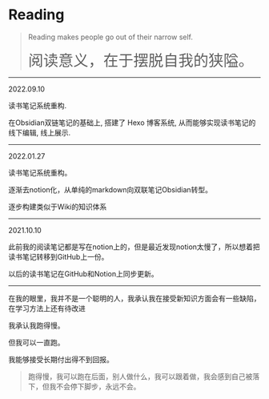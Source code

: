 # Reading

>Reading makes people go out of their narrow self.
>
><span style="font-size:30px; font-weight:200">阅读意义，在于摆脱自我的狭隘。</span>

---

2022.09.10

读书笔记系统重构.

在Obsidian双链笔记的基础上, 搭建了 Hexo 博客系统, 从而能够实现读书笔记的线下编辑, 线上展示.

---

2022.01.27

读书笔记系统重构。

逐渐去notion化，从单纯的markdown向双联笔记Obsidian转型。

逐步构建类似于Wiki的知识体系

---

2021.10.10

此前我的阅读笔记都是写在notion上的，但是最近发现notion太慢了，所以想着把读书笔记转移到GitHub上一份。

以后的读书笔记在GitHub和Notion上同步更新。

---

在我的眼里，我并不是一个聪明的人，我承认我在接受新知识方面会有一些缺陷，在学习方法上还有待改进

我承认我跑得慢。

但我可以一直跑。

我能够接受长期付出得不到回报。



> 跑得慢，我可以跑在后面，别人做什么，我可以跟着做，我会感到自己被落下，但我不会停下脚步，永远不会。





